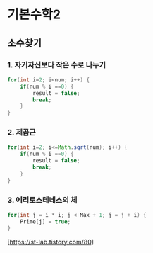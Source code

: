 # 기본수학2

## 소수찾기
### 1. 자기자신보다 작은 수로 나누기
```java
for(int i=2; i<num; i++) {
	if(num % i ==0) {
		result = false;
		break;
	}
}
```
### 2. 제곱근
```java
for(int i=2; i<=Math.sqrt(num); i++) {
	if(num % i ==0) {
		result = false;
		break;
	}
}
```
### 3. 에리토스테네스의 체
```java
for(int j = i * i; j < Max + 1; j = j + i) {
	Prime[j] = true;
}
```
[https://st-lab.tistory.com/80]